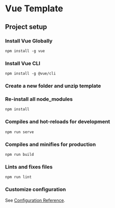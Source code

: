 # Vue Template

## Project setup

### Install Vue Globally
```
npm install -g vue
```

### Install Vue CLI
```
npm install -g @vue/cli
```

### Create a new folder and unzip template


### Re-install all node_modules
```
npm install
```

### Compiles and hot-reloads for development
```
npm run serve
```

### Compiles and minifies for production
```
npm run build
```

### Lints and fixes files
```
npm run lint
```

### Customize configuration
See [Configuration Reference](https://cli.vuejs.org/config/).
